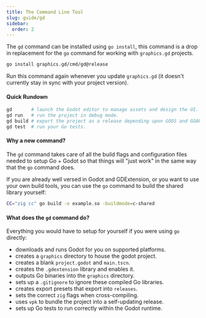 ```yaml
---
title: The Command Line Tool
slug: guide/gd
sidebar:
  order: 2
---
```


The `gd` command can be installed using `go install`, this command is a drop in replacement for the `go` command for working with `graphics.gd` projects.

```sh
go install graphics.gd/cmd/gd@release
```

Run this command again whenever you update `graphics.gd` (it doesn't currently stay in sync with your project version).

#### Quick Rundown

```sh
gd       # launch the Godot editor to manage assets and design the UI.
gd run   # run the project in debug mode.
gd build # export the project as a release depending upon GOOS and GOARCH.
gd test  # run your Go tests.
```

#### Why a new command?

The `gd` command takes care of all the build flags and configuration files needed to setup Go + Godot so that things will "just work" in the same way that the `go` command does.

If you are already well versed in Godot and GDExtension, or you want to use your own build tools, you can use the `go` command to build the shared library yourself:

```sh
CC="zig cc" go build -o example.so -buildmode=c-shared
```

#### What does the `gd` command do?

Everything you would have to setup for yourself if you were using `go` directly:

* downloads and runs Godot for you on supported platforms.
* creates a `graphics` directory to house the godot project.
* creates a blank `project.godot` and `main.tscn`.
* creates the `.gdextension` library and enables it.
* outputs Go binaries into the `graphics` directory.
* sets up a `.gitignore` to ignore these compiled Go libraries.
* creates export presets that export into `releases`.
* sets the correct `zig` flags when cross-compiling.
* uses `vpk` to bundle the project into a self-updating release.
* sets up Go tests to run correctly within the Godot runtime.
